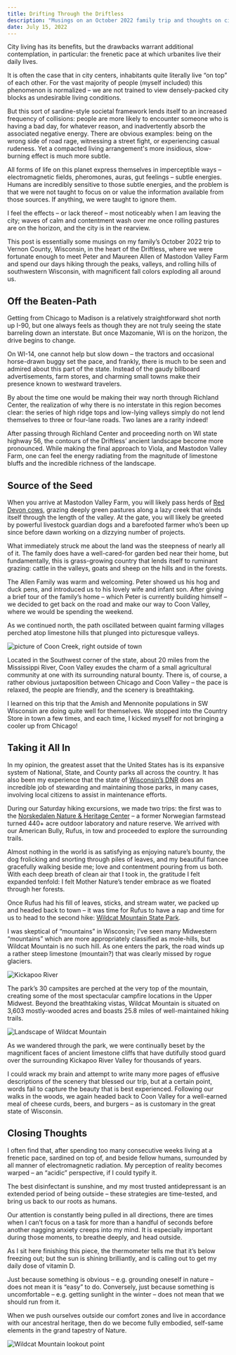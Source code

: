 ```yaml
---
title: Drifting Through the Driftless
description: "Musings on an October 2022 family trip and thoughts on city-living."
date: July 15, 2022
---
```


City living has its benefits, but the drawbacks warrant additional contemplation, in particular: the frenetic pace at which urbanites live their daily lives.

It is often the case that in city centers, inhabitants quite literally live “on top” of each other. For the vast majority of people (myself included) this phenomenon is normalized – we are not trained to view densely-packed city blocks as undesirable living conditions.

But this sort of sardine-style societal framework lends itself to an increased frequency of collisions: people are more likely to encounter someone who is having a bad day, for whatever reason, and inadvertently absorb the associated negative energy.
There are obvious examples: being on the wrong side of road rage, witnessing a street fight, or experiencing casual rudeness. Yet a compacted living arrangement's more insidious, slow-burning effect is much more subtle.

All forms of life on this planet express themselves in imperceptible ways – electromagnetic fields, pheromones, auras, gut feelings – subtle energies. Humans are incredibly sensitive to those subtle energies, and the problem is that we were not taught to focus on or value the information available from those sources. If anything, we were taught to ignore them.

I feel the effects – or lack thereof – most noticeably when I am leaving the city; waves of calm and contentment wash over me once rolling pastures are on the horizon, and the city is in the rearview.

This post is essentially some musings on my family’s October 2022 trip to Vernon County, Wisconsin, in the heart of the Driftless, where we were fortunate enough to meet Peter and Maureen Allen of Mastodon Valley Farm and spend our days hiking through the peaks, valleys, and rolling hills of southwestern Wisconsin, with magnificent fall colors exploding all around us.

## Off the Beaten-Path

Getting from Chicago to Madison is a relatively straightforward shot north up I-90, but one always feels as though they are not truly seeing the state barreling down an interstate. But once Mazomanie, WI is on the horizon, the drive begins to change.

On WI-14, one cannot help but slow down – the tractors and occasional horse-drawn buggy set the pace, and frankly, there is much to be seen and admired about this part of the state. Instead of the gaudy billboard advertisements, farm stores, and charming small towns make their presence known to westward travelers.

By about the time one would be making their way north through Richland Center, the realization of why there is no interstate in this region becomes clear: the series of high ridge tops and low-lying valleys simply do not lend themselves to three or four-lane roads. Two lanes are a rarity indeed!

After passing through Richland Center and proceeding north on WI state highway 56, the contours of the Driftless’ ancient landscape become more pronounced. While making the final approach to Viola, and Mastodon Valley Farm, one can feel the energy radiating from the magnitude of limestone bluffs and the incredible richness of the landscape.

## Source of the Seed

When you arrive at Mastodon Valley Farm, you will likely pass herds of [Red Devon cows](https://www.covecreekfarm.com/red-devon-cattle/), grazing deeply green pastures along a lazy creek that winds itself through the length of the valley. At the gate, you will likely be greeted by powerful livestock guardian dogs and a barefooted farmer who’s been up since before dawn working on a dizzying number of projects.

What immediately struck me about the land was the steepness of nearly all of it. The family does have a well-cared-for garden bed near their home, but fundamentally, this is grass-growing country that lends itself to ruminant grazing: cattle in the valleys, goats and sheep on the hills and in the forests.

The Allen Family was warm and welcoming. Peter showed us his hog and duck pens, and introduced us to his lovely wife and infant son. After giving a brief tour of the family’s home – which Peter is currently building himself – we decided to get back on the road and make our way to Coon Valley, where we would be spending the weekend.

As we continued north, the path oscillated between quaint farming villages perched atop limestone hills that plunged into picturesque valleys.

![picture of Coon Creek, right outside of town](/public/images/coon-valley.jpeg)

Located in the Southwest corner of the state, about 20 miles from the Mississippi River, Coon Valley exudes the charm of a small agricultural community at one with its surrounding natural bounty. There is, of course, a rather obvious juxtaposition between Chicago and Coon Valley – the pace is relaxed, the people are friendly, and the scenery is breathtaking.

I learned on this trip that the Amish and Mennonite populations in SW Wisconsin are doing quite well for themselves. We stopped into the Country Store in town a few times, and each time, I kicked myself for not bringing a cooler up from Chicago!

## Taking it All In

In my opinion, the greatest asset that the United States has is its expansive system of National, State, and County parks all across the country. It has also been my experience that the state of [Wisconsin’s DNR](https://dnr.wisconsin.gov/) does an incredible job of stewarding and maintaining those parks, in many cases, involving local citizens to assist in maintenance efforts.

During our Saturday hiking excursions, we made two trips: the first was to the [Norskedalen Nature & Heritage Center](https://www.norskedalen.org/about-norskedalen/) – a former Norwegian farmstead turned 440+ acre outdoor laboratory and nature reserve. We arrived with our American Bully, Rufus, in tow and proceeded to explore the surrounding trails.

Almost nothing in the world is as satisfying as enjoying nature’s bounty, the dog frolicking and snorting through piles of leaves, and my beautiful fiancee gracefully walking beside me; love and contentment pouring from us both. With each deep breath of clean air that I took in, the gratitude I felt expanded tenfold: I felt Mother Nature’s tender embrace as we floated through her forests.

Once Rufus had his fill of leaves, sticks, and stream water, we packed up and headed back to town – it was time for Rufus to have a nap and time for us to head to the second hike: [Wildcat Mountain State Park](https://stateparks.com/wildcat_mountain_state_park_in_wisconsin.html).

I was skeptical of “mountains” in Wisconsin; I’ve seen many Midwestern “mountains” which are more appropriately classified as mole-hills, but Wildcat Mountain is no such hill. As one enters the park, the road winds up a rather steep limestone (mountain?) that was clearly missed by rogue glaciers.

![Kickapoo River](/public/images/kickapoo-river.png)

The park’s 30 campsites are perched at the very top of the mountain, creating some of the most spectacular campfire locations in the Upper Midwest. Beyond the breathtaking vistas, Wildcat Mountain is situated on 3,603 mostly-wooded acres and boasts 25.8 miles of well-maintained hiking trails.

![Landscape of Wildcat Mountain](/public/images/wildcat-mtn.jpeg)

As we wandered through the park, we were continually beset by the magnificent faces of ancient limestone cliffs that have dutifully stood guard over the surrounding Kickapoo River Valley for thousands of years.

I could wrack my brain and attempt to write many more pages of effusive descriptions of the scenery that blessed our trip, but at a certain point, words fail to capture the beauty that is best experienced. Following our walks in the woods, we again headed back to Coon Valley for a well-earned meal of cheese curds, beers, and burgers – as is customary in the great state of Wisconsin.

## Closing Thoughts

I often find that, after spending too many consecutive weeks living at a frenetic pace, sardined on top of, and beside fellow humans, surrounded by all manner of electromagnetic radiation. My perception of reality becomes warped – an “acidic” perspective, if I could typify it.

The best disinfectant is sunshine, and my most trusted antidepressant is an extended period of being outside – these strategies are time-tested, and bring us back to our roots as humans.

Our attention is constantly being pulled in all directions, there are times when I can’t focus on a task for more than a handful of seconds before another nagging anxiety creeps into my mind. It is especially important during those moments, to breathe deeply, and head outside.

As I sit here finishing this piece, the thermometer tells me that it’s below freezing out; but the sun is shining brilliantly, and is calling out to get my daily dose of vitamin D.

Just because something is obvious – e.g. grounding oneself in nature – does not mean it is “easy” to do. Conversely, just because something is uncomfortable – e.g. getting sunlight in the winter – does not mean that we should run from it.

When we push ourselves outside our comfort zones and live in accordance with our ancestral heritage, then do we become fully embodied, self-same elements in the grand tapestry of Nature.

![Wildcat Mountain lookout point](/public/images/wildcat-mtn-2.jpeg)
